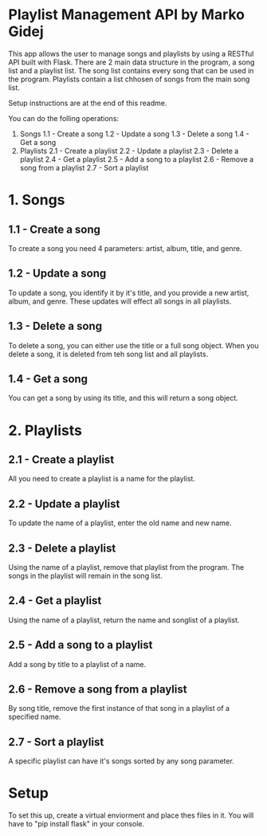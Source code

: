 # Playlist Management API by Marko Gidej
This app allows the user to manage songs and playlists by using a RESTful API built with Flask.
There are 2 main data structure in the program, a song list and a playlist list.
The song list contains every song that can be used in the program.
Playlists contain a list chhosen of songs from the main song list.

Setup instructions are at the end of this readme.

You can do the folling operations:
1. Songs
    1.1 - Create a song
    1.2 - Update a song
    1.3 - Delete a song
    1.4 - Get a song
2. Playlists
    2.1 - Create a playlist
    2.2 - Update a playlist
    2.3 - Delete a playlist
    2.4 - Get a playlist
    2.5 - Add a song to a playlist
    2.6 - Remove a song from a playlist
    2.7 - Sort a playlist

# 1. Songs
## 1.1 - Create a song
To create a song you need 4 parameters: artist, album, title, and genre.
## 1.2 - Update a song
To update a song, you identify it by it's title, and you provide a new artist, album, and genre. These updates will effect all songs in all playlists.
## 1.3 - Delete a song
To delete a song, you can either use the title or a full song object. When you delete a song, it is deleted from teh song list and all playlists.
## 1.4 - Get a song
You can get a song by using its title, and this will return a song object.
# 2. Playlists
## 2.1 - Create a playlist
All you need to create a playlist is a name for the playlist.
## 2.2 - Update a playlist
To update the name of a playlist, enter the old name and new name.
## 2.3 - Delete a playlist
Using the name of a playlist, remove that playlist from the program. The songs in the playlist will remain in the song list.
## 2.4 - Get a playlist
Using the name of a playlist, return the name and songlist of a playlist.
## 2.5 - Add a song to a playlist
Add a song by title to a playlist of a name.
## 2.6 - Remove a song from a playlist
By song title, remove the first instance of that song in a playlist of a specified name.
## 2.7 - Sort a playlist
A specific playlist can have it's songs sorted by any song parameter.

# Setup
To set this up, create a virtual enviorment and place thes files in it. You will have to "pip install flask" in your console.